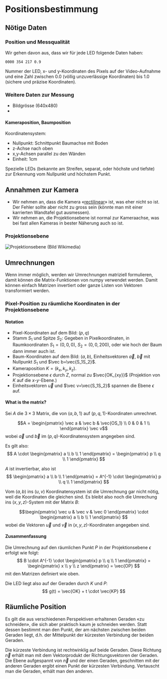 # Positionsbestimmung
## Nötige Daten
### Position und Messqualität
Wir gehen davon aus, dass wir für jede LED folgende Daten haben:

    0000 354 217 0.9

Nummer der LED, x- und y-Koordinaten des Pixels auf der Video-Aufnahme und eine Zahl zwischen 0.0 (völlig unzuverlässige Koordinaten) bis 1.0 (sichere und präzise Koordinaten).


### Weitere Daten zur Messung
  * Bildgrösse (640x480)
  *  

#### Kameraposition, Baumposition

Koordinatensystem:
  * Nullpunkt: Schnittpunkt Baumachse mit Boden
  * z-Achse nach oben
  * x,y-Achsen parallel zu den Wänden
  * Einheit: 1cm

Spezielle LEDs (bekannte am Streifen, separat, oder höchste und tiefste) zur Erkennung vom
Nullpunkt und höchstem Punkt.






## Annahmen zur Kamera
  * Wir nehmen an, dass die Kamera 
«[rectilinear](https://en.wikipedia.org/wiki/Rectilinear_lens)» ist, was eher nicht so ist. Der Fehler sollte aber nicht zu gross sein (könnte man mit einer karrierten Wandtafel gut ausmessen).
  * Wir nehmen an, die Projektionsebene ist normal zur Kameraachse, was bei fast allen Kameras in bester Näherung auch so ist.

### Projektionsebene

![Projektionsebene](https://upload.wikimedia.org/wikipedia/en/thumb/d/d2/Perspectiva-2.svg/578px-Perspectiva-2.svg.png) (Bild Wikimedia)

## Umrechnungen
Wenn immer möglich, werden wir Umrechnungen matriziell formulieren, damit können die Matrix-Funktionen von numpy verwendet werden. Damit können einfach Matrizen invertiert oder ganze Listen von Vektoren transformiert werden.
### Pixel-Position zu räumliche Koordinaten in der Projektionsebene

#### Notation
  * Pixel-Koordinaten auf dem Bild: $(p,q)$
  * Stamm $S_1$ und Spitze $S_2$:
     Gegeben in Pixelkoordinaten, in Raumkoordinaten $S_1=(0,0,0)$, $S_2=(0,0,200)$, oder wie hoch der Baum dann immer auch ist.
  * Baum-Koordinaten auf dem Bild: $(a,b)$, Einheitsvektoren $\vec a$, $\vec b$ mit Nullpunkt $S_1$ und $\vec b=\vec{S_1S_2}$.
  * Kameraposition $K=(k_x, k_y, k_z)$.
  * Projektionsebene $\epsilon$ durch $Z$, normal zu $\vec{OK_{xy}}$ (Projektion von $K$ auf die $x$-$y$-Ebene.)
  * Einheitsvektoren $\vec u$ und $\vec v=\vec{S_1S_2}$ spannen die Ebene $\epsilon$ auf.

#### What is the matrix?
Sei $A$ die $3 \times 3$ 
Matrix, die von $(a,b,1)$ auf 
$(p,q,1)$-Koordinaten umrechnet.


$$A = \begin{pmatrix}
\vec a & \vec b & \vec{OS_1} \\
0 & 0 & 1 \\
\end{pmatrix} \vec v$$
wobei $\vec a$ und $\vec b$ im $(p,q)$-Koordinatensystem angegeben sind.

Es gilt also:
$$ A \cdot \begin{pmatrix} 
a \\ b \\ 1 \end{pmatrix} =
\begin{pmatrix}
p \\ q \\ 1 \end{pmatrix}
$$

$A$ ist invertierbar, also ist
$$
\begin{pmatrix} 
a \\ b \\ 1 \end{pmatrix} = 
A^{-1} \cdot 
\begin{pmatrix}
p \\ q \\ 1 \end{pmatrix}
$$

Vom $(a,b)$ ins $(u,v)$ Koordinatensystem ist die Umrechnung gar nicht nötig, weil die Koordinaten die gleichen sind. Es bleibt also noch die Umrechung ins $(x,y,z)$-System mit der Matrix $B$:

$$\begin{pmatrix}
\vec u & \vec v & \vec 0
\end{pmatrix} \cdot 
\begin{pmatrix}
a \\ b \\ 1 \end{pmatrix}
$$
wobei die Vektoren $\vec u$ und $\vec v$ in
$(x,y,z)$-Koordinaten angegeben sind.


#### Zusammenfassung
Die Umrechnung auf den räumlichen
Punkt $P$ in der Projektionsebene 
$\epsilon$ erfolgt wie folgt:
$$
B \cdot A^{-1} \cdot
\begin{pmatrix}
p \\ q \\ 1
\end{pmatrix} = 
\begin{pmatrix}
x \\ y \\ z
\end{pmatrix}
= \vec{OP}
$$
mit den Matrizen definiert wie oben.


Die LED liegt also auf der Geraden
durch $K$ und $P$:
$$
g(t) = \vec{OK} + t \cdot \vec{KP}
$$
## Räumliche Position

Es gilt die aus verschiedenen Perspektiven erhaltenen Geraden «zu schneiden», die sich aber
praktisch kaum je schneiden werden.
Statt dessen bestimmt man den Punkt, der am nächsten zwischen beiden Geraden liegt, d.h. der Mittelpunkt der kürzesten Verbindung der beiden Geraden.

Die kürzeste Verbindung ist rechtwinklig auf beide
Geraden. Diese Richtung $\vec n$ 
erhält man mit dem Vektorprodukt der Richtungsvektoren der Geraden.
Die Ebene aufgespannt von $\vec n$ und der einen
Geraden, geschnitten mit der anderen Geraden ergibt
einen Punkt der kürzesten Verbindung.
Vertauscht man die Geraden, erhält man den anderen.
